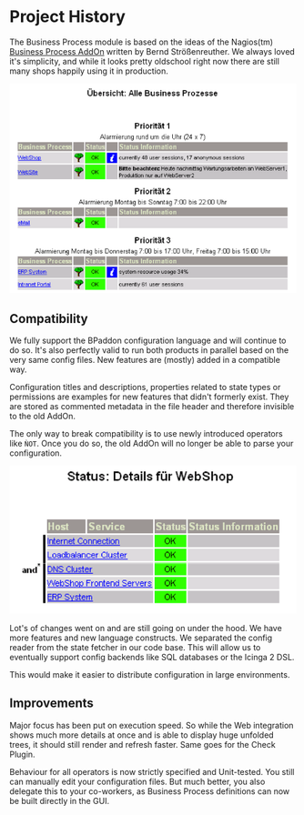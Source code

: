 Project History
===============

The Business Process module is based on the ideas of the Nagios(tm) [Business
Process AddOn](http://bp-addon.monitoringexchange.org/) written by Bernd
Strößenreuther. We always loved it's simplicity, and while it looks pretty
oldschool right now there are still many shops happily using it in production.

![BpAddOn Overview](screenshot/81_history/8101_bpaddon-overview.png)

Compatibility
-------------

We fully support the BPaddon configuration language and will continue to do so.
It's also perfectly valid to run both products in parallel based on the very same
config files. New features are (mostly) added in a compatible way.

Configuration titles and descriptions, properties related to state types or
permissions are examples for new features that didn't formerly exist. They are
stored as commented metadata in the file header and therefore invisible to the
old AddOn.

The only way to break compatibility is to use newly introduced operators like
`ǸOT`. Once you do so, the old AddOn will no longer be able to parse your
configuration.

![BpAddOn Details](screenshot/81_history/8102_bpaddon-detail.png)

Lot's of changes went on and are still going on under the hood. We have more
features and new language constructs. We separated the config reader from the
state fetcher in our code base. This will allow us to eventually support config
backends like SQL databases or the Icinga 2 DSL.

This would make it easier to distribute configuration in large environments.

Improvements
------------

Major focus has been put on execution speed. So while the Web integration shows
much more details at once and is able to display huge unfolded trees, it should
still render and refresh faster. Same goes for the Check Plugin.

Behaviour for all operators is now strictly specified and Unit-tested. You still
can manually edit your configuration files. But much better, you also delegate
this to your co-workers, as Business Process definitions can now be built directly
in the GUI.
